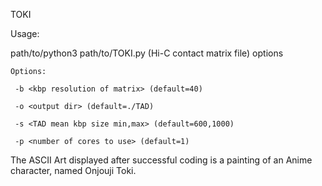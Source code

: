 TOKI

Usage: 

path/to/python3 path/to/TOKI.py (Hi-C contact matrix file) options
    
    Options:
    
     -b <kbp resolution of matrix> (default=40)
     
     -o <output dir> (default=./TAD)
     
     -s <TAD mean kbp size min,max> (default=600,1000)
     
     -p <number of cores to use> (default=1)
    
The ASCII Art displayed after successful coding is a painting of an Anime character, named Onjouji Toki.
